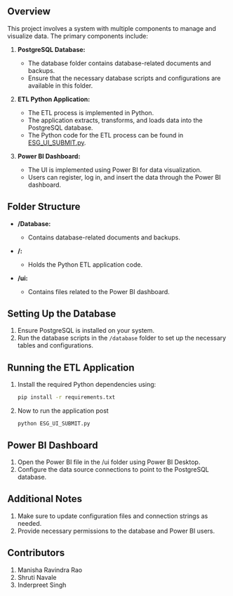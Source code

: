 ## Overview

This project involves a system with multiple components to manage and visualize data. The primary components include:

1. **PostgreSQL Database:** 
   - The database folder contains database-related documents and backups.
   - Ensure that the necessary database scripts and configurations are available in this folder.

2. **ETL Python Application:**
   - The ETL process is implemented in Python.
   - The application extracts, transforms, and loads data into the PostgreSQL database.
   - The Python code for the ETL process can be found in [ESG_UI_SUBMIT.py](ESG_UI_SUBMIT.py).

3. **Power BI Dashboard:**
   - The UI is implemented using Power BI for data visualization.
   - Users can register, log in, and insert the data through the Power BI dashboard.

## Folder Structure

- **/Database:**
  - Contains database-related documents and backups.

- **/:**
  - Holds the Python ETL application code.

- **/ui:**
  - Contains files related to the Power BI dashboard.

## Setting Up the Database

1. Ensure PostgreSQL is installed on your system.
2. Run the database scripts in the `/database` folder to set up the necessary tables and configurations.

## Running the ETL Application

1. Install the required Python dependencies using:
   ```bash
   pip install -r requirements.txt
2. Now to run the application post 
   ```'
   python ESG_UI_SUBMIT.py

## Power BI Dashboard
1. Open the Power BI file in the /ui folder using Power BI Desktop.
2. Configure the data source connections to point to the PostgreSQL database.

## Additional Notes
1. Make sure to update configuration files and connection strings as needed.
2. Provide necessary permissions to the database and Power BI users.

## Contributors
1. Manisha Ravindra Rao
2. Shruti Navale
3. Inderpreet Singh